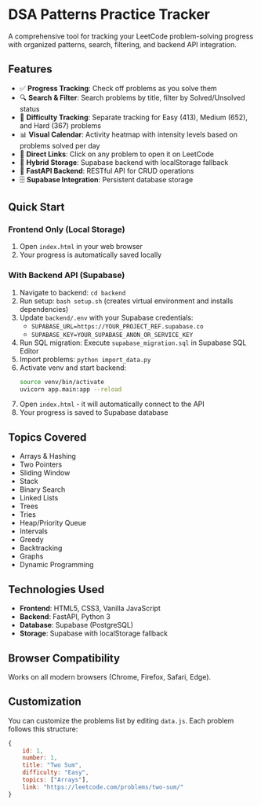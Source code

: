 # DSA Patterns Practice Tracker

A comprehensive tool for tracking your LeetCode problem-solving progress with organized patterns, search, filtering, and backend API integration.

## Features

- ✅ **Progress Tracking**: Check off problems as you solve them
- 🔍 **Search & Filter**: Search problems by title, filter by Solved/Unsolved status
- 🎯 **Difficulty Tracking**: Separate tracking for Easy (413), Medium (652), and Hard (367) problems
- 📊 **Visual Calendar**: Activity heatmap with intensity levels based on problems solved per day
- 🔗 **Direct Links**: Click on any problem to open it on LeetCode
- 💾 **Hybrid Storage**: Supabase backend with localStorage fallback
- 🚀 **FastAPI Backend**: RESTful API for CRUD operations
- 🗄️ **Supabase Integration**: Persistent database storage

## Quick Start

### Frontend Only (Local Storage)
1. Open `index.html` in your web browser
2. Your progress is automatically saved locally

### With Backend API (Supabase)
1. Navigate to backend: `cd backend`
2. Run setup: `bash setup.sh` (creates virtual environment and installs dependencies)
3. Update `backend/.env` with your Supabase credentials:
   - `SUPABASE_URL=https://YOUR_PROJECT_REF.supabase.co`
   - `SUPABASE_KEY=YOUR_SUPABASE_ANON_OR_SERVICE_KEY`
4. Run SQL migration: Execute `supabase_migration.sql` in Supabase SQL Editor
5. Import problems: `python import_data.py`
6. Activate venv and start backend: 
   ```bash
   source venv/bin/activate
   uvicorn app.main:app --reload
   ```
7. Open `index.html` - it will automatically connect to the API
8. Your progress is saved to Supabase database

## Topics Covered

- Arrays & Hashing
- Two Pointers
- Sliding Window
- Stack
- Binary Search
- Linked Lists
- Trees
- Tries
- Heap/Priority Queue
- Intervals
- Greedy
- Backtracking
- Graphs
- Dynamic Programming

## Technologies Used

- **Frontend**: HTML5, CSS3, Vanilla JavaScript
- **Backend**: FastAPI, Python 3
- **Database**: Supabase (PostgreSQL)
- **Storage**: Supabase with localStorage fallback

## Browser Compatibility

Works on all modern browsers (Chrome, Firefox, Safari, Edge).

## Customization

You can customize the problems list by editing `data.js`. Each problem follows this structure:

```javascript
{
    id: 1,
    number: 1,
    title: "Two Sum",
    difficulty: "Easy",
    topics: ["Arrays"],
    link: "https://leetcode.com/problems/two-sum/"
}
```


